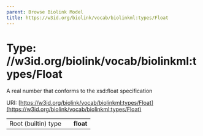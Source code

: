```yaml
---
parent: Browse Biolink Model
title: https://w3id.org/biolink/vocab/biolinkml:types/Float
---
```


# Type: //w3id.org/biolink/vocab/biolinkml:types/Float


A real number that conforms to the xsd:float specification

URI: [https://w3id.org/biolink/vocab/biolinkml:types/Float](https://w3id.org/biolink/vocab/biolinkml:types/Float)

|  |  |  |
| --- | --- | --- |
| Root (builtin) type | | **float** |
